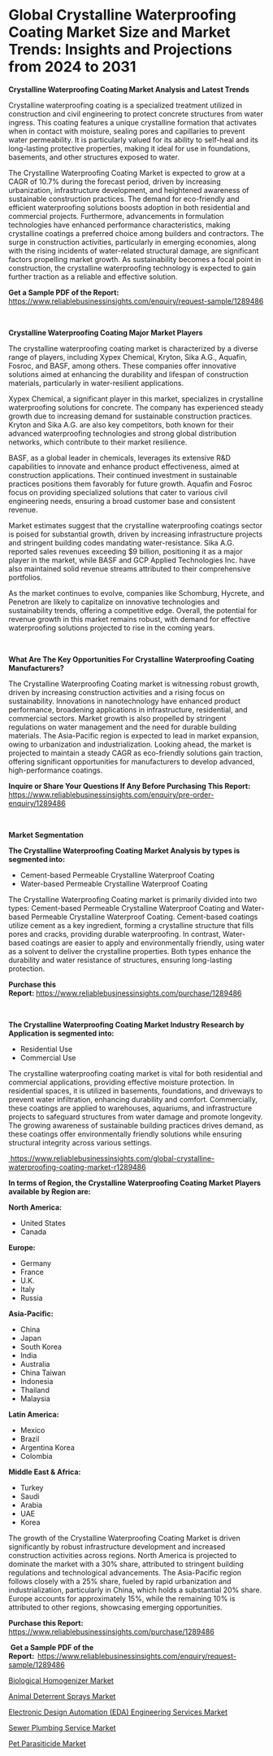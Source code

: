 <p><h1>Global Crystalline Waterproofing Coating Market Size and Market Trends: Insights and Projections from 2024 to 2031</h1></p><p><strong>Crystalline Waterproofing Coating Market Analysis and Latest Trends</strong></p>
<p><p>Crystalline waterproofing coating is a specialized treatment utilized in construction and civil engineering to protect concrete structures from water ingress. This coating features a unique crystalline formation that activates when in contact with moisture, sealing pores and capillaries to prevent water permeability. It is particularly valued for its ability to self-heal and its long-lasting protective properties, making it ideal for use in foundations, basements, and other structures exposed to water.</p><p>The Crystalline Waterproofing Coating Market is expected to grow at a CAGR of 10.7% during the forecast period, driven by increasing urbanization, infrastructure development, and heightened awareness of sustainable construction practices. The demand for eco-friendly and efficient waterproofing solutions boosts adoption in both residential and commercial projects. Furthermore, advancements in formulation technologies have enhanced performance characteristics, making crystalline coatings a preferred choice among builders and contractors. The surge in construction activities, particularly in emerging economies, along with the rising incidents of water-related structural damage, are significant factors propelling market growth. As sustainability becomes a focal point in construction, the crystalline waterproofing technology is expected to gain further traction as a reliable and effective solution.</p></p>
<p><strong>Get a Sample PDF of the Report:&nbsp;</strong> <a href="https://www.reliablebusinessinsights.com/enquiry/request-sample/1289486?utm_campaign=1611&utm_medium=2&utm_source=Github&utm_content=ia&utm_term=26102024&utm_id=crystalline-waterproofing-coating">https://www.reliablebusinessinsights.com/enquiry/request-sample/1289486</a></p>
<p>&nbsp;</p>
<p><strong>Crystalline Waterproofing Coating Major Market Players</strong></p>
<p><p>The crystalline waterproofing coating market is characterized by a diverse range of players, including Xypex Chemical, Kryton, Sika A.G., Aquafin, Fosroc, and BASF, among others. These companies offer innovative solutions aimed at enhancing the durability and lifespan of construction materials, particularly in water-resilient applications.</p><p>Xypex Chemical, a significant player in this market, specializes in crystalline waterproofing solutions for concrete. The company has experienced steady growth due to increasing demand for sustainable construction practices. Kryton and Sika A.G. are also key competitors, both known for their advanced waterproofing technologies and strong global distribution networks, which contribute to their market resilience.</p><p>BASF, as a global leader in chemicals, leverages its extensive R&D capabilities to innovate and enhance product effectiveness, aimed at construction applications. Their continued investment in sustainable practices positions them favorably for future growth. Aquafin and Fosroc focus on providing specialized solutions that cater to various civil engineering needs, ensuring a broad customer base and consistent revenue.</p><p>Market estimates suggest that the crystalline waterproofing coatings sector is poised for substantial growth, driven by increasing infrastructure projects and stringent building codes mandating water-resistance. Sika A.G. reported sales revenues exceeding $9 billion, positioning it as a major player in the market, while BASF and GCP Applied Technologies Inc. have also maintained solid revenue streams attributed to their comprehensive portfolios.</p><p>As the market continues to evolve, companies like Schomburg, Hycrete, and Penetron are likely to capitalize on innovative technologies and sustainability trends, offering a competitive edge. Overall, the potential for revenue growth in this market remains robust, with demand for effective waterproofing solutions projected to rise in the coming years.</p></p>
<p>&nbsp;</p>
<p><strong>What Are The Key Opportunities For Crystalline Waterproofing Coating Manufacturers?</strong></p>
<p><p>The Crystalline Waterproofing Coating market is witnessing robust growth, driven by increasing construction activities and a rising focus on sustainability. Innovations in nanotechnology have enhanced product performance, broadening applications in infrastructure, residential, and commercial sectors. Market growth is also propelled by stringent regulations on water management and the need for durable building materials. The Asia-Pacific region is expected to lead in market expansion, owing to urbanization and industrialization. Looking ahead, the market is projected to maintain a steady CAGR as eco-friendly solutions gain traction, offering significant opportunities for manufacturers to develop advanced, high-performance coatings.</p></p>
<p><strong>Inquire or Share Your Questions If Any Before Purchasing This Report:</strong> <a href="https://www.reliablebusinessinsights.com/enquiry/pre-order-enquiry/1289486?utm_campaign=1611&utm_medium=2&utm_source=Github&utm_content=ia&utm_term=26102024&utm_id=crystalline-waterproofing-coating">https://www.reliablebusinessinsights.com/enquiry/pre-order-enquiry/1289486</a></p>
<p>&nbsp;</p>
<p><strong>Market Segmentation</strong></p>
<p><strong>The Crystalline Waterproofing Coating Market Analysis by types is segmented into:</strong></p>
<p><ul><li>Cement-based Permeable Crystalline Waterproof Coating</li><li>Water-based Permeable Crystalline Waterproof Coating</li></ul></p>
<p><p>The Crystalline Waterproofing Coating market is primarily divided into two types: Cement-based Permeable Crystalline Waterproof Coating and Water-based Permeable Crystalline Waterproof Coating. Cement-based coatings utilize cement as a key ingredient, forming a crystalline structure that fills pores and cracks, providing durable waterproofing. In contrast, Water-based coatings are easier to apply and environmentally friendly, using water as a solvent to deliver the crystalline properties. Both types enhance the durability and water resistance of structures, ensuring long-lasting protection.</p></p>
<p><strong>Purchase this Report:&nbsp;</strong><a href="https://www.reliablebusinessinsights.com/purchase/1289486?utm_campaign=1611&utm_medium=2&utm_source=Github&utm_content=ia&utm_term=26102024&utm_id=crystalline-waterproofing-coating">https://www.reliablebusinessinsights.com/purchase/1289486</a></p>
<p>&nbsp;</p>
<p><strong>The Crystalline Waterproofing Coating Market Industry Research by Application is segmented into:</strong></p>
<p><ul><li>Residential Use</li><li>Commercial Use</li></ul></p>
<p><p>The crystalline waterproofing coating market is vital for both residential and commercial applications, providing effective moisture protection. In residential spaces, it is utilized in basements, foundations, and driveways to prevent water infiltration, enhancing durability and comfort. Commercially, these coatings are applied to warehouses, aquariums, and infrastructure projects to safeguard structures from water damage and promote longevity. The growing awareness of sustainable building practices drives demand, as these coatings offer environmentally friendly solutions while ensuring structural integrity across various settings.</p></p>
<p><a href="https://www.reliablebusinessinsights.com/global-crystalline-waterproofing-coating-market-r1289486?utm_campaign=1611&utm_medium=2&utm_source=Github&utm_content=ia&utm_term=26102024&utm_id=crystalline-waterproofing-coating">&nbsp;https://www.reliablebusinessinsights.com/global-crystalline-waterproofing-coating-market-r1289486</a></p>
<p><strong>In terms of Region, the Crystalline Waterproofing Coating Market Players available by Region are:</strong></p>
<p>
    <p> <strong> North America: </strong>
        <ul>
            <li>United States</li>
            <li>Canada</li>
        </ul>
        </p> 
    <p> <strong> Europe: </strong>
        <ul>
            <li>Germany</li>
            <li>France</li>
            <li>U.K.</li>
            <li>Italy</li>
            <li>Russia</li>
        </ul>
        </p> 
    <p> <strong> Asia-Pacific: </strong>
        <ul>
            <li>China</li>
            <li>Japan</li>
            <li>South Korea</li>
            <li>India</li>
            <li>Australia</li>
            <li>China Taiwan</li>
            <li>Indonesia</li>
            <li>Thailand</li>
            <li>Malaysia</li>
        </ul>
        </p> 
    <p> <strong> Latin America: </strong>
        <ul>
            <li>Mexico</li>
            <li>Brazil</li>
            <li>Argentina Korea</li>
            <li>Colombia</li>
        </ul>
        </p> 
    <p> <strong> Middle East & Africa: </strong>
        <ul>
            <li>Turkey</li>
            <li>Saudi</li>
            <li>Arabia</li>
            <li>UAE</li>
            <li>Korea</li>
        </ul>
    </p>
    </p>
<p><p>The growth of the Crystalline Waterproofing Coating Market is driven significantly by robust infrastructure development and increased construction activities across regions. North America is projected to dominate the market with a 30% share, attributed to stringent building regulations and technological advancements. The Asia-Pacific region follows closely with a 25% share, fueled by rapid urbanization and industrialization, particularly in China, which holds a substantial 20% share. Europe accounts for approximately 15%, while the remaining 10% is attributed to other regions, showcasing emerging opportunities.</p></p>
<p><strong>Purchase this Report: </strong><a href="https://www.reliablebusinessinsights.com/purchase/1289486?utm_campaign=1611&utm_medium=2&utm_source=Github&utm_content=ia&utm_term=26102024&utm_id=crystalline-waterproofing-coating">https://www.reliablebusinessinsights.com/purchase/1289486</a></p>
<p>&nbsp;<strong>Get a Sample PDF of the Report:&nbsp;&nbsp;</strong><a href="https://www.reliablebusinessinsights.com/enquiry/request-sample/1289486?utm_campaign=1611&utm_medium=2&utm_source=Github&utm_content=ia&utm_term=26102024&utm_id=crystalline-waterproofing-coating">https://www.reliablebusinessinsights.com/enquiry/request-sample/1289486</a></p>
<p><strong></strong></p>
<p><p><a href="https://www.linkedin.com/pulse/biological-homogenizer-market-research-report-2024-2031-moace?utm_campaign=1611&utm_medium=2&utm_source=Github&utm_content=ia&utm_term=26102024&utm_id=crystalline-waterproofing-coating">Biological Homogenizer Market</a></p><p><a href="https://www.linkedin.com/pulse/animal-deterrent-sprays-market-evolution-global-trends-regional-mqtde?utm_campaign=1611&utm_medium=2&utm_source=Github&utm_content=ia&utm_term=26102024&utm_id=crystalline-waterproofing-coating">Animal Deterrent Sprays Market</a></p><p><a href="https://www.linkedin.com/pulse/exploring-electronic-design-automation-eda-engineering-qwo1e?utm_campaign=1611&utm_medium=2&utm_source=Github&utm_content=ia&utm_term=26102024&utm_id=crystalline-waterproofing-coating">Electronic Design Automation (EDA) Engineering Services Market</a></p><p><a href="https://www.linkedin.com/pulse/global-sewer-plumbing-service-market-size-trends-analysis-9znke?utm_campaign=1611&utm_medium=2&utm_source=Github&utm_content=ia&utm_term=26102024&utm_id=crystalline-waterproofing-coating">Sewer Plumbing Service Market</a></p><p><a href="https://www.linkedin.com/pulse/pet-parasiticide-revenue-growth-report-2024-2031-market-critics-thbwe?utm_campaign=1611&utm_medium=2&utm_source=Github&utm_content=ia&utm_term=26102024&utm_id=crystalline-waterproofing-coating">Pet Parasiticide Market</a></p></p>